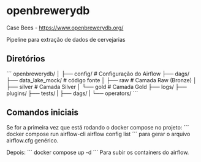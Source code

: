 # openbrewerydb
Case Bees - https://www.openbrewerydb.org/

Pipeline para extração de dados de cervejarias

## Diretórios

´´´
openbrewerydb/
│
├── config/            # Configuração do Airflow
├── dags/               
├── data_lake_mock/    # código fonte
│   ├── raw            # Camada Raw (Bronze) 
│   ├── silver         # Camada Silver
│   └── gold           # Camada Gold
├── logs/ 
├── plugins/ 
├── tests/ 
|   ├── dags/
|   └── operators/ 
´´´

## Comandos iniciais
Se for a primeira vez que está rodando o docker compose no projeto:
´´´
docker compose run airflow-cli airflow config list
´´´
para gerar o arquivo airflow.cfg genérico.

Depois:
´´´
docker compose up -d
´´´
Para subir os containers do airflow.